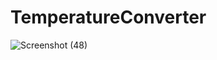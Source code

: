 # TemperatureConverter
![Screenshot (48)](https://github.com/khanfiza/TemperatureConverter/assets/90319355/e4fefdf4-c71c-4755-bcb1-48759db0f64b)
